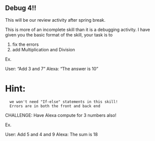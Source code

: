 ## Debug 4!! 

This will be our review activity after spring break. 

This is more of an incomplete skill than it is a debugging activity. I have given you the basic format of the skill, your task is to
1. fix the errors 
2. add Multiplication and Division 

Ex. 

User: “Add 3 and 7”
Alexa: “The answer is 10”


# Hint:
      we won't need "If-else" statements in this skill! 
      Errors are in both the front and back end 

CHALLENGE: Have Alexa compute for 3 numbers also!

Ex. 

User: Add 5 and 4 and 9 
Alexa: The sum is 18

